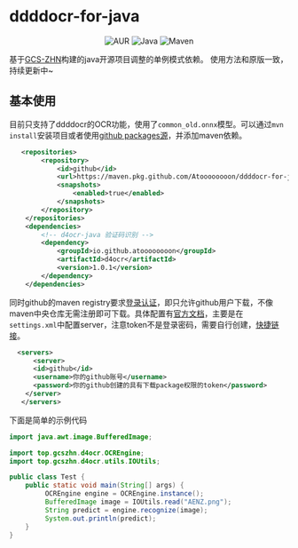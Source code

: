 # ddddocr-for-java
<div style="text-align: center">

![AUR](https://img.shields.io/badge/license-Apache%202.0-blue.svg)
![Java](https://img.shields.io/badge/Java%2011-passing-success.svg)
![Maven](https://img.shields.io/badge/Maven%203.6.3-building-success.svg)

</div>

基于[GCS-ZHN](https://github.com/GCS-ZHN/ddddocr-for-java)构建的java开源项目调整的单例模式依赖。
使用方法和原版一致，持续更新中~

## 基本使用
目前只支持了ddddocr的OCR功能，使用了`common_old.onnx`模型。可以通过`mvn install`安装项目或者使用[github packages源](https://github.com/GCS-ZHN/ddddocr-for-java/packages)，并添加maven依赖。
```xml
   <repositories>
        <repository>
            <id>github</id>
            <url>https://maven.pkg.github.com/Atoooooooon/ddddocr-for-java</url>
            <snapshots>
                <enabled>true</enabled>
            </snapshots>
        </repository>
    </repositories>
    <dependencies>
        <!-- d4ocr-java 验证码识别 -->
        <dependency>
            <groupId>io.github.atoooooooon</groupId>
            <artifactId>d4ocr</artifactId>
            <version>1.0.1</version>
        </dependency>
    </dependencies>
```
同时github的maven registry要求[登录认证](https://cwiki.apache.org/confluence/display/MAVEN/DependencyResolutionException)，即只允许github用户下载，不像maven中央仓库无需注册即可下载。具体配置有[官方文档](https://docs.github.com/cn/packages/working-with-a-github-packages-registry/working-with-the-apache-maven-registry)，主要是在`settings.xml`中配置server，注意token不是登录密码，需要自行创建，[快捷链接](https://github.com/settings/tokens)。
```xml
  <servers>
      <server>
      <id>github</id>
      <username>你的github账号</username>
      <password>你的github创建的具有下载package权限的token</password>
    </server>
   </servers>
 ```
下面是简单的示例代码
```java
import java.awt.image.BufferedImage;

import top.gcszhn.d4ocr.OCREngine;
import top.gcszhn.d4ocr.utils.IOUtils;

public class Test {
    public static void main(String[] args) {
         OCREngine engine = OCREngine.instance();
         BufferedImage image = IOUtils.read("AENZ.png");
         String predict = engine.recognize(image);
         System.out.println(predict);
    }
}
```


